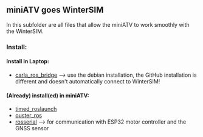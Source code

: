## miniATV goes WinterSIM

In this subfolder are all files that allow the miniATV to work smoothly with the WinterSIM.


### Install:

#### Install in Laptop:
* [carla_ros_bridge](https://carla.readthedocs.io/projects/ros-bridge/en/latest/ros_installation_ros1/) --> use the debian installation, the GitHub installation is different and doesn't automatically connect to WinterSIM!

#### (Already) install(ed) in miniATV:
* [timed_roslaunch](http://wiki.ros.org/timed_roslaunch)
* [ouster_ros](https://github.com/ouster-lidar/ouster-ros)
* [rosserial](http://wiki.ros.org/rosserial) --> for communication with ESP32 motor controller and the GNSS sensor
